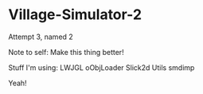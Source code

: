 Village-Simulator-2
===
Attempt 3, named 2

Note to self: Make this thing better!

Stuff I'm using:
LWJGL
oObjLoader
Slick2d Utils
smdimp

Yeah!
